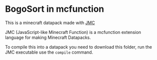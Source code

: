 # BogoSort in mcfunction

This is a minecraft datapack made with [JMC](https://github.com/WingedSeal/jmc)

JMC (JavaScript-like Minecraft Function) is a mcfunction
extension language for making Minecraft Datapacks.

To compile this into a datapack you need to download this folder, run the JMC executable use the `compile` command.